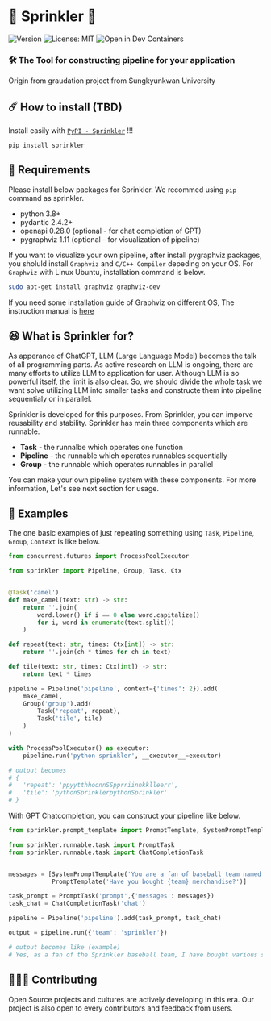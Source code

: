 # 🌱 Sprinkler 🌱

![Version](https://img.shields.io/badge/version-0.1.0-Green)
![License: MIT](https://img.shields.io/badge/License-MIT-yellow.svg)
![Open in Dev Containers](https://img.shields.io/static/v1?label=Dev%20Containers&message=Open&color=blue&logo=visualstudiocode)

### 🛠️ The Tool for constructing pipeline for your application

Origin from graudation project from Sungkyunkwan University

## ☄️ How to install (TBD)

Install easily with [`PyPI - Sprinkler`](pypi-sprinkler) !!!

```
pip install sprinkler
``````

## 🦷 Requirements

Please install below packages for Sprinkler. We recommed using `pip` command as sprinkler.

* python 3.8+
* pydantic 2.4.2+
* openapi 0.28.0 (optional - for chat completion of GPT)
* pygraphviz 1.11 (optional - for visualization of pipeline)

If you want to visualize your own pipeline, after install pygraphviz packages,  you sholuld install `Graphviz` and `C/C++ Compiler` depeding on your OS. For `Graphviz` with Linux Ubuntu, installation command is below.

```bash
sudo apt-get install graphviz graphviz-dev
```

If you need some installation guide of Graphviz on different OS, The instruction manual is [here](https://github.com/pygraphviz/pygraphviz/blob/main/INSTALL.txt)

## 😆 What is Sprinkler for?

As apperance of ChatGPT, LLM (Large Language Model) becomes the talk of all programming parts. As active research on LLM is ongoing, there are many efforts to utilize LLM to application for user. Although LLM is so powerful itself, the limit is also clear. So, we should divide the whole task we want solve utilizing LLM into smaller tasks and constructe them into pipeline sequentialy or in parallel. 

Sprinkler is developed for this purposes. From Sprinkler, you can imporve reusability  and stability. Sprinkler has main three components which are runnable.

* **Task**  - the runnalbe which operates one function
* **Pipeline** - the runnable which operates runnables sequentially
* **Group** - the runnable which operates runnables in parallel

You  can make your own pipeline system with these components. For more information, Let's see next section for usage.

## 👀 Examples

The one basic examples of just repeating something using `Task`, `Pipeline`, `Group`, `Context` is like below.

```python
from concurrent.futures import ProcessPoolExecutor

from sprinkler import Pipeline, Group, Task, Ctx


@Task('camel')
def make_camel(text: str) -> str:
    return ''.join(
        word.lower() if i == 0 else word.capitalize()
        for i, word in enumerate(text.split())
    )

def repeat(text: str, times: Ctx[int]) -> str:
    return ''.join(ch * times for ch in text)

def tile(text: str, times: Ctx[int]) -> str:
    return text * times

pipeline = Pipeline('pipeline', context={'times': 2}).add(
    make_camel,
    Group('group').add(
        Task('repeat', repeat),
        Task('tile', tile)
    )
)

with ProcessPoolExecutor() as executor:
    pipeline.run('python sprinkler', __executor__=executor)

# output becomes 
# {
#   'repeat': 'ppyytthhoonnSSpprriinnkklleerr',
#   'tile': 'pythonSprinklerpythonSprinkler'
# }
```

With GPT Chatcompletion, you can construct your pipeline like below.

```python
from sprinkler.prompt_template import PromptTemplate, SystemPromptTemplate

from sprinkler.runnable.task import PromptTask
from sprinkler.runnable.task import ChatCompletionTask


messages = [SystemPromptTemplate('You are a fan of baseball team named {team}'),
            PromptTemplate('Have you bought {team} merchandise?')]

task_prompt = PromptTask('prompt',{'messages': messages})
task_chat = ChatCompletionTask('chat')

pipeline = Pipeline('pipeline').add(task_prompt, task_chat)

output = pipeline.run({'team': 'sprinkler'})

# output becomes like (example)
# Yes, as a fan of the Sprinkler baseball team, I have bought various sprinkler merchandise. This includes hats, jerseys, t-shirts, keychains, and even a mini sprinkler for my garden. Showcasing my support for the team and representing them through merchandise is a fun way to connect with fellow fans and show my love for the Sprinkler baseball team
```

## 🧑🏻‍💻 Contributing

Open Source projects and cultures are actively developing in this era. Our project is also open to every contributors and feedback from users. 